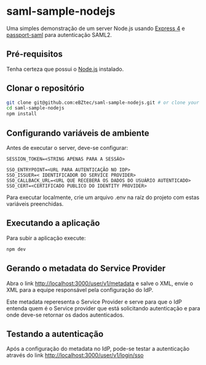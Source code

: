 # saml-sample-nodejs

Uma simples demonstração de um server Node.js usando [Express 4](http://expressjs.com/) e [passport-saml](http://www.passportjs.org/packages/passport-saml/) para autenticação SAML2.

## Pré-requisitos

Tenha certeza que possui o [Node.js](http://nodejs.org/) instalado.

## Clonar o repositório

```sh
git clone git@github.com:eBZtec/saml-sample-nodejs.git # or clone your own fork
cd saml-sample-nodejs
npm install
```

## Configurando variáveis de ambiente

Antes de executar o server, deve-se configurar:

```
SESSION_TOKEN=<STRING APENAS PARA A SESSÃO>

SSO_ENTRYPOINT=<URL PARA AUTENTICAÇÃO NO IDP>
SSO_ISSUER=< IDENTIFICADOR DO SERVICE PROVIDER>
SSO_CALLBACK_URL=<URL QUE RECEBERÁ OS DADOS DO USUÁRIO AUTENTICADO>
SSO_CERT=<CERTIFICADO PUBLICO DO IDENTITY PROVIDER>
```

Para executar localmente, crie um arquivo .env na raíz do projeto com estas variáveis preenchidas.

## Executando a aplicação

Para subir a aplicação execute:

```sh
npm dev
```

## Gerando o metadata do Service Provider

Abra o link [http://localhost:3000/user/v1/metadata](http://localhost:3000/user/v1/metadata) e salve o XML, envie o XML para a equipe responsável pela configuração do IdP. 

Este metadata reperesenta o Service Provider e serve para que o IdP entenda quem é o Service provider que está solicitando autenticação e para onde deve-se retornar os dados autenticados.

## Testando a autenticação

Após a configuração do metadata no IdP, pode-se testar a autenticação através do link [http://localhost:3000/user/v1/login/sso](http://localhost:3000/user/v1/login/sso)